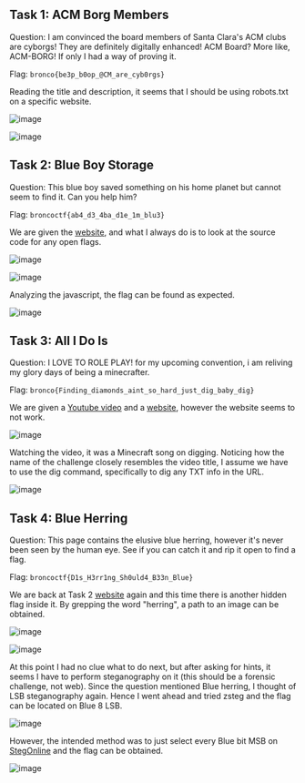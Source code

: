 ## Task 1: ACM Borg Members
Question: I am convinced the board members of Santa Clara's ACM clubs are cyborgs! They are definitely digitally enhanced! ACM Board? More like, ACM-BORG! If only I had a way of proving it.

Flag: `bronco{be3p_b0op_@CM_are_cyb0rgs}`

Reading the title and description, it seems that I should be using robots.txt on a specific website.

![image](https://github.com/warlocksmurf/onlinectf-writeups/assets/121353711/6a553df0-6cbf-4990-a841-47dbe8cd02c5)

![image](https://github.com/warlocksmurf/onlinectf-writeups/assets/121353711/a419201e-f7bc-4e02-9e9d-aa9aa2b78e84)

## Task 2: Blue Boy Storage
Question: This blue boy saved something on his home planet but cannot seem to find it. Can you help him?

Flag: `broncoctf{ab4_d3_4ba_d1e_1m_blu3}`

We are given the [website](https://blue.web.broncoctf.xyz/), and what I always do is to look at the source code for any open flags.

![image](https://github.com/warlocksmurf/onlinectf-writeups/assets/121353711/cf66e6e6-81d3-4274-8d90-95aaa539649a)

![image](https://github.com/warlocksmurf/onlinectf-writeups/assets/121353711/c47a41a6-72c4-4dfe-8b4d-f1dcc1ef40a6)

Analyzing the javascript, the flag can be found as expected.

![image](https://github.com/warlocksmurf/onlinectf-writeups/assets/121353711/4879685b-42a4-4b72-bdd5-1779fff38a57)

## Task 3: All I Do Is
Question: I LOVE TO ROLE PLAY! for my upcoming convention, i am reliving my glory days of being a minecrafter.

Flag: `bronco{Finding_diamonds_aint_so_hard_just_dig_baby_dig}`

We are given a [Youtube video](https://www.youtube.com/watch?v=DLgYt-569jc) and a [website](https://diamonds.broncoctf.xyz/), however the website seems to not work.

![image](https://github.com/warlocksmurf/onlinectf-writeups/assets/121353711/2f7b0b6b-1f2d-43c6-ab02-ca8ad5ebfa11)

Watching the video, it was a Minecraft song on digging. Noticing how the name of the challenge closely resembles the video title, I assume we have to use the dig command, specifically to dig any TXT info in the URL.

![image](https://github.com/warlocksmurf/onlinectf-writeups/assets/121353711/dc4c5d0f-78b8-4e8d-9880-0be13854f0ea)

## Task 4: Blue Herring
Question: This page contains the elusive blue herring, however it's never been seen by the human eye. See if you can catch it and rip it open to find a flag.

Flag: `broncoctf{D1s_H3rr1ng_Sh0uld4_B33n_Blue}`

We are back at Task 2 [website](https://blue.web.broncoctf.xyz/) again and this time there is another hidden flag inside it. By grepping the word "herring", a path to an image can be obtained.

![image](https://github.com/warlocksmurf/onlinectf-writeups/assets/121353711/fcc73a62-9f01-4150-8882-2fb1da4af253)

![image](https://github.com/warlocksmurf/onlinectf-writeups/assets/121353711/fb5e55fb-94e1-4748-b6b6-1998a3eaae5f)

At this point I had no clue what to do next, but after asking for hints, it seems I have to perform steganography on it (this should be a forensic challenge, not web). Since the question mentioned Blue herring, I thought of LSB steganography again. Hence I went ahead and tried zsteg and the flag can be located on Blue 8 LSB.

![image](https://github.com/warlocksmurf/onlinectf-writeups/assets/121353711/a99abbf8-8ef8-44a6-abc2-309c48ef2df0)

However, the intended method was to just select every Blue bit MSB on [StegOnline](https://georgeom.net/StegOnline/extract) and the flag can be obtained.

![image](https://github.com/warlocksmurf/onlinectf-writeups/assets/121353711/9c755f4f-1f5d-4cf8-a32f-ca7aae2d2dee)
